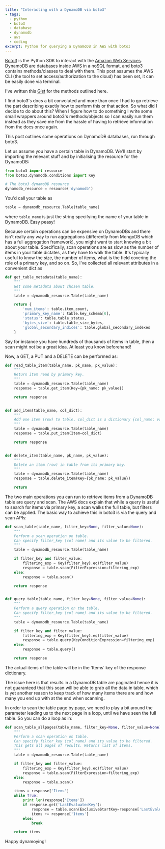 ```yaml
---
title: "Interacting with a DynamoDB via boto3"
- tags:
  - python
  - boto3
  - database
  - dynamodb
  - aws
  - coding
excerpt: Python for querying a DynamoDB in AWS with boto3
---
```


[Boto3](http://boto3.readthedocs.io/en/latest/) is the Python SDK to interact with the [Amazon Web Services](https://aws.amazon.com). DynamoDB are databases inside AWS in a noSQL format, and boto3 contains methods/classes to deal with them. This post assumes the AWS CLI (the tool to set access/authorization to the cloud) has been set, it can be easily done via terminal.

I've written this [Gist](https://gist.github.com/martinapugliese/cae86eb68f5aab59e87332725935fd5f) for the methods outlined here.

I find boto3's docs a bit convoluted and more than once I had to go retrieve the part describing exactly how to perform this or that action. So what did I decide to do about this? When I figure how to do something I write some small wrappers around boto3's methods/objects so I can easily run them instead as they save me from the hassle of having to retrieve information from the docs once again.

This post outlines some operations on DynamoDB databases, run through boto3.

Let us assume you have a certain table in DynamoDB. We'll start by importing the relevant stuff and by initialising the resource for the DynamoDB:

```py
from boto3 import resource
from boto3.dynamodb.conditions import Key

# The boto3 dynamoDB resource
dynamodb_resource = resource('dynamodb')
```

You'd call your table as

```py
table = dynamodb_resource.Table(table_name)
```

where `table_name` is just the string specifying the name of your table in DynamoDB. Easy peasy!

Because certain operations can be expensive on DynamoDBs and there isn't really any way to run aggregations (differently from MongoDB which has a full aggregation framework), you might want to start knowing a bit about your table. Specifically, scan operations are as slow as the number of items in your table dictates, as they have to walk the table. It's typically useful to know the size, the number of items, what is the field covering the role of a primary key, and so on. So, I've collected all relevant attributes in a convenient dict as

```py
def get_table_metadata(table_name):
    """
    Get some metadata about chosen table.
    """
    table = dynamodb_resource.Table(table_name)

    return {
        'num_items': table.item_count,
        'primary_key_name': table.key_schema[0],
        'status': table.table_status,
        'bytes_size': table.table_size_bytes,
        'global_secondary_indices': table.global_secondary_indexes
    }
```

Say for instance you have hundreds of thousands of items in table, then a scan might not be a great idea. At least you know beforehand!

Now, a GET, a PUT and a DELETE can be performed as:

```py
def read_table_item(table_name, pk_name, pk_value):
    """
    Return item read by primary key.
    """
    table = dynamodb_resource.Table(table_name)
    response = table.get_item(Key={pk_name: pk_value})

    return response


def add_item(table_name, col_dict):
    """
    Add one item (row) to table. col_dict is a dictionary {col_name: value}.
    """
    table = dynamodb_resource.Table(table_name)
    response = table.put_item(Item=col_dict)

    return response


def delete_item(table_name, pk_name, pk_value):
    """
    Delete an item (row) in table from its primary key.
    """
    table = dynamodb_resource.Table(table_name)
    response = table.delete_item(Key={pk_name: pk_value})

    return
```

The two main operations you can run to retrieve items from a DynamoDB table are query and scan. The AWS docs explain that while a query is useful to search for items via primary key, a scan walks the full table, but filters can be applied. The basic way to achieve this in boto3 is via the query and scan APIs:

```py
def scan_table(table_name, filter_key=None, filter_value=None):
    """
    Perform a scan operation on table.
    Can specify filter_key (col name) and its value to be filtered.
    """
    table = dynamodb_resource.Table(table_name)

    if filter_key and filter_value:
        filtering_exp = Key(filter_key).eq(filter_value)
        response = table.scan(FilterExpression=filtering_exp)
    else:
        response = table.scan()

    return response


def query_table(table_name, filter_key=None, filter_value=None):
    """
    Perform a query operation on the table.
    Can specify filter_key (col name) and its value to be filtered.
    """
    table = dynamodb_resource.Table(table_name)

    if filter_key and filter_value:
        filtering_exp = Key(filter_key).eq(filter_value)
        response = table.query(KeyConditionExpression=filtering_exp)
    else:
        response = table.query()

    return response
```

The actual items of the table will be in the 'Items' key of the response dictionary.

The issue here is that results in a DynamoDB table are paginated hence it is not guaranteed that this scan will be able to grab all the data in table, which is yet another reason to keep track of how many items there are and how many you end up with at the end when scanning.

In order to scan the table page by page, we need to play a bit around the parameter leading us to the next page in a loop, until we have seen the full table. So you can do a loop as in:

```py
def scan_table_allpages(table_name, filter_key=None, filter_value=None):
    """
    Perform a scan operation on table.
    Can specify filter_key (col name) and its value to be filtered.
    This gets all pages of results. Returns list of items.
    """
    table = dynamodb_resource.Table(table_name)

    if filter_key and filter_value:
        filtering_exp = Key(filter_key).eq(filter_value)
        response = table.scan(FilterExpression=filtering_exp)
    else:
        response = table.scan()

    items = response['Items']
    while True:
        print len(response['Items'])
        if response.get('LastEvaluatedKey'):
            response = table.scan(ExclusiveStartKey=response['LastEvaluatedKey'])
            items += response['Items']
        else:
            break

    return items
```

Happy dynamoying!
